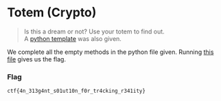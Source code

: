 # Totem (Crypto) 
  
  
> Is this a dream or not? Use your totem to find out.  
> A [python template](https://github.com/EnigmaEnvoy/2020-CTF-Writeups/blob/master/B01lers%20CTF/Totem/totem-template-64570ca140218e167da3995184bc89a4.py) was also given.
  
  
We complete all the empty methods in the python file given. Running [this file](https://github.com/EnigmaEnvoy/2020-CTF-Writeups/blob/master/B01lers%20CTF/Totem/totem.py) gives us the flag.  
  
  
### Flag
`ctf{4n_313g4nt_s01ut10n_f0r_tr4cking_r341ity}`
